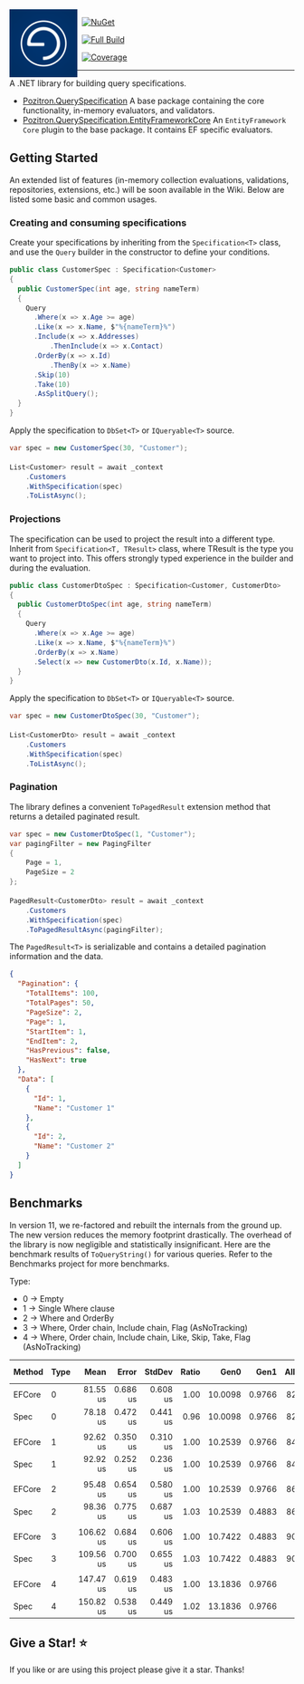 <img align="left" src="pozitronlogo.png" width="120" height="120">

&nbsp; [![NuGet](https://img.shields.io/nuget/v/Pozitron.QuerySpecification.svg)](https://www.nuget.org/packages/Pozitron.QuerySpecification)

&nbsp; [![Full Build](https://github.com/fiseni/QuerySpecification/actions/workflows/build.yml/badge.svg)](https://github.com/fiseni/QuerySpecification/actions/workflows/build.yml)

&nbsp; [![Coverage](https://queryspecification.fiseni.com/badge_combined.svg)](https://queryspecification.fiseni.com)

---

A .NET library for building query specifications.
- [Pozitron.QuerySpecification](https://www.nuget.org/packages/Pozitron.QuerySpecification)
  A base package containing the core functionality, in-memory evaluators, and validators.
- [Pozitron.QuerySpecification.EntityFrameworkCore](https://www.nuget.org/packages/Pozitron.QuerySpecification.EntityFrameworkCore)
  An `EntityFramework Core` plugin to the base package. It contains EF specific evaluators.

## Getting Started

An extended list of features (in-memory collection evaluations, validations, repositories, extensions, etc.) will be soon available in the Wiki. Below are listed some basic and common usages.

### Creating and consuming specifications

Create your specifications by inheriting from the `Specification<T>` class, and use the `Query` builder in the constructor to define your conditions.

```csharp
public class CustomerSpec : Specification<Customer>
{
  public CustomerSpec(int age, string nameTerm)
  {
    Query
      .Where(x => x.Age >= age)
      .Like(x => x.Name, $"%{nameTerm}%")
      .Include(x => x.Addresses)
          .ThenInclude(x => x.Contact)
      .OrderBy(x => x.Id)
          .ThenBy(x => x.Name)
      .Skip(10)
      .Take(10)
      .AsSplitQuery();
  }
}
```

Apply the specification to `DbSet<T>` or `IQueryable<T>` source.

```csharp
var spec = new CustomerSpec(30, "Customer");

List<Customer> result = await _context
    .Customers
    .WithSpecification(spec)
    .ToListAsync();
```

### Projections

The specification can be used to project the result into a different type. Inherit from `Specification<T, TResult>` class, where TResult is the type you want to project into. This offers strongly typed experience in the builder and during the evaluation.

```csharp
public class CustomerDtoSpec : Specification<Customer, CustomerDto>
{
  public CustomerDtoSpec(int age, string nameTerm)
  {
    Query
      .Where(x => x.Age >= age)
      .Like(x => x.Name, $"%{nameTerm}%")
      .OrderBy(x => x.Name)
      .Select(x => new CustomerDto(x.Id, x.Name));
  }
}
```

Apply the specification to `DbSet<T>` or `IQueryable<T>` source.

```csharp
var spec = new CustomerDtoSpec(30, "Customer");

List<CustomerDto> result = await _context
    .Customers
    .WithSpecification(spec)
    .ToListAsync();
```

### Pagination

The library defines a convenient `ToPagedResult` extension method that returns a detailed paginated result.

```csharp
var spec = new CustomerDtoSpec(1, "Customer");
var pagingFilter = new PagingFilter
{
    Page = 1,
    PageSize = 2
};

PagedResult<CustomerDto> result = await _context
    .Customers
    .WithSpecification(spec)
    .ToPagedResultAsync(pagingFilter);
```

The `PagedResult<T>` is serializable and contains a detailed pagination information and the data.

```json
{
  "Pagination": {
    "TotalItems": 100,
    "TotalPages": 50,
    "PageSize": 2,
    "Page": 1,
    "StartItem": 1,
    "EndItem": 2,
    "HasPrevious": false,
    "HasNext": true
  },
  "Data": [
    {
      "Id": 1,
      "Name": "Customer 1"
    },
    {
      "Id": 2,
      "Name": "Customer 2"
    }
  ]
}
```

## Benchmarks

In version 11, we re-factored and rebuilt the internals from the ground up. The new version reduces the memory footprint drastically. The overhead of the library is now negligible and statistically insignificant. Here are the benchmark results of `ToQueryString()` for various queries. Refer to the Benchmarks project for more benchmarks.

Type:
- 0 -> Empty
- 1 -> Single Where clause
- 2 -> Where and OrderBy
- 3 -> Where, Order chain, Include chain, Flag (AsNoTracking)
- 4 -> Where, Order chain, Include chain, Like, Skip, Take, Flag (AsNoTracking)

| Method | Type | Mean      | Error    | StdDev   | Ratio | Gen0    | Gen1   | Allocated | Alloc Ratio |
|------- |----- |----------:|---------:|---------:|------:|--------:|-------:|----------:|------------:|
| EFCore | 0    |  81.55 us | 0.686 us | 0.608 us |  1.00 | 10.0098 | 0.9766 |  82.54 KB |        1.00 |
| Spec   | 0    |  78.18 us | 0.472 us | 0.441 us |  0.96 | 10.0098 | 0.9766 |  82.53 KB |        1.00 |
|        |      |           |          |          |       |         |        |           |             |
| EFCore | 1    |  92.62 us | 0.350 us | 0.310 us |  1.00 | 10.2539 | 0.9766 |  84.77 KB |        1.00 |
| Spec   | 1    |  92.92 us | 0.252 us | 0.236 us |  1.00 | 10.2539 | 0.9766 |  84.84 KB |        1.00 |
|        |      |           |          |          |       |         |        |           |             |
| EFCore | 2    |  95.48 us | 0.654 us | 0.580 us |  1.00 | 10.2539 | 0.9766 |  86.03 KB |        1.00 |
| Spec   | 2    |  98.36 us | 0.775 us | 0.687 us |  1.03 | 10.2539 | 0.4883 |  86.12 KB |        1.00 |
|        |      |           |          |          |       |         |        |           |             |
| EFCore | 3    | 106.62 us | 0.684 us | 0.606 us |  1.00 | 10.7422 | 0.4883 |  90.35 KB |        1.00 |
| Spec   | 3    | 109.56 us | 0.700 us | 0.655 us |  1.03 | 10.7422 | 0.4883 |  90.64 KB |        1.00 |
|        |      |           |          |          |       |         |        |           |             |
| EFCore | 4    | 147.47 us | 0.619 us | 0.483 us |  1.00 | 13.1836 | 0.9766 | 110.78 KB |        1.00 |
| Spec   | 4    | 150.82 us | 0.538 us | 0.449 us |  1.02 | 13.1836 | 0.9766 | 111.32 KB |        1.00 |

## Give a Star! :star:
If you like or are using this project please give it a star. Thanks!
